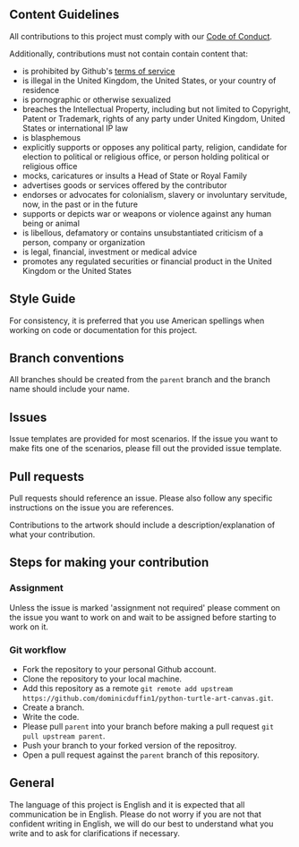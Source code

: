 ## Content Guidelines

All contributions to this project must comply with our [Code of Conduct](https://github.com/dominicduffin1/python-turtle-art-canvas/blob/parent/CODE_OF_CONDUCT.md).

Additionally, contributions must not contain contain content that:

- is prohibited by Github's [terms of service](https://docs.github.com/en/github/site-policy/github-terms-of-service)
- is illegal in the United Kingdom, the United States, or your country of residence
- is pornographic or otherwise sexualized
- breaches the Intellectual Property, including but not limited to Copyright, Patent or Trademark, rights of any party under United Kingdom, United States or international IP law
- is blasphemous
- explicitly supports or opposes any political party, religion, candidate for election to political or religious office, or person holding political or religious office
- mocks, caricatures or insults a Head of State or Royal Family
- advertises goods or services offered by the contributor
- endorses or advocates for colonialism, slavery or involuntary servitude, now, in the past or in the future
- supports or depicts war or weapons or violence against any human being or animal
- is libellous, defamatory or contains unsubstantiated criticism of a person, company or organization
- is legal, financial, investment or medical advice
- promotes any regulated securities or financial product in the United Kingdom or the United States

## Style Guide

For consistency, it is preferred that you use American spellings when working on code or documentation for this project.

## Branch conventions

All branches should be created from the `parent` branch and the branch name should include your name.

## Issues

Issue templates are provided for most scenarios. If the issue you want to make fits one of the scenarios, please fill out the provided issue template.

## Pull requests

Pull requests should reference an issue. Please also follow any specific instructions on the issue you are references.

Contributions to the artwork should include a description/explanation of what your contribution.

## Steps for making your contribution

### Assignment

Unless the issue is marked 'assignment not required' please comment on the issue you want to work on and wait to be assigned before starting to work on it.

### Git workflow

* Fork the repository to your personal Github account.
* Clone the repository to your local machine.
* Add this repository as a remote `git remote add upstream https://github.com/dominicduffin1/python-turtle-art-canvas.git`.
* Create a branch.
* Write the code.
* Please pull `parent` into your branch before making a pull request `git pull upstream parent`.
* Push your branch to your forked version of the repositroy.
* Open a pull request against the `parent` branch of this repository.

## General

The language of this project is English and it is expected that all communication be in English. Please do not worry if you are not that confident writing in English, we will do our best to understand what you write and to ask for clarifications if necessary.
